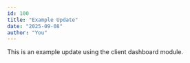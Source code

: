 ```yaml
---
id: 100
title: "Example Update"
date: "2025-09-08"
author: "You"
---
```


This is an example update using the client dashboard module.

